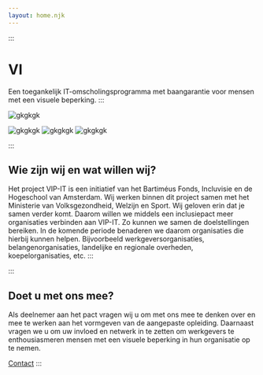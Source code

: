 ```yaml
---
layout: home.njk
---
```

:::
# VI
Een toegankelijk IT-omscholingsprogramma met baangarantie voor mensen met een visuele beperking.
:::

![gkgkgk](/images/coding-room.png)

![gkgkgk](/images/bartimeus-groen.png)
![gkgkgk](/images/incluvisie.png)
![gkgkgk](/images/hogeschool-van-amsterdam.png)

:::
## Wie zijn wij en wat willen wij?
Het project VIP-IT is een initiatief van het Bartiméus Fonds, Incluvisie en de Hogeschool van Amsterdam. Wij werken binnen dit project samen met het Ministerie van Volksgezondheid, Welzijn en Sport. Wij geloven erin dat je samen verder komt. Daarom willen we middels een inclusiepact meer organisaties verbinden aan VIP-IT. Zo kunnen we samen de doelstellingen bereiken. In de komende periode benaderen we daarom organisaties die hierbij kunnen helpen. Bijvoorbeeld werkgeversorganisaties, belangenorganisaties, landelijke en regionale overheden, koepelorganisaties, etc.
:::

:::
## Doet u met ons mee?
Als deelnemer aan het pact vragen wij u om met ons mee te denken over en mee te werken aan het vormgeven van de aangepaste opleiding. Daarnaast vragen we u om uw invloed en netwerk in te zetten om werkgevers te enthousiasmeren mensen met een visuele beperking in hun organisatie op te nemen.

[Contact](/contact)
:::
